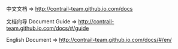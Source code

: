 中文文档        => http://contrail-team.github.io.com/docs

文档向导 Document Guide         => http://contrail-team.github.io.com/docs/#/guide

English Document  => http://contrail-team.github.io.com/docs/#/en/
